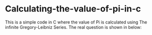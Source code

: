 # Calculating-the-value-of-pi-in-c
This is a simple code in C where the value of Pi is calculated using The infinite Gregory-Leibniz Series.
The real question is shown in below: 

